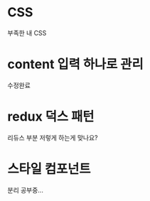 # CSS

부족한 내 CSS

# content 입력 하나로 관리

수정완료

# redux 덕스 패턴

리듀스 부분 저렇게 하는게 맞나요?

# 스타일 컴포넌트

분리 공부중...
